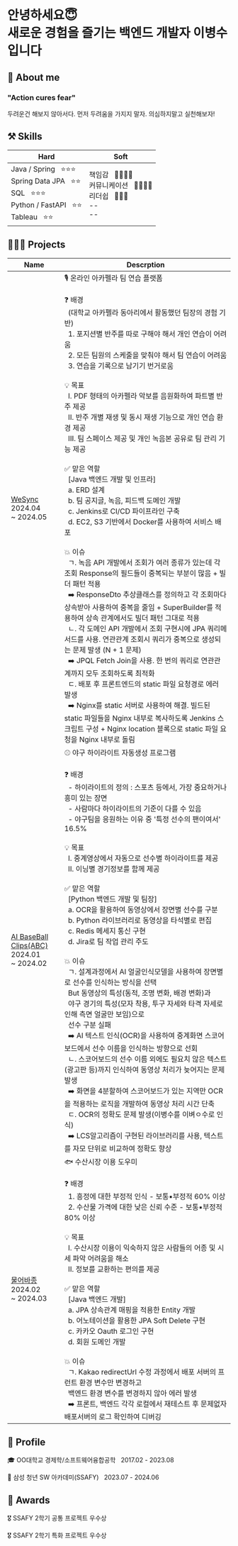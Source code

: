# 안녕하세요😇<br> 새로운 경험을 즐기는 백엔드 개발자 이병수입니다

 <!-- jd보고 회사가 원하는 keyword뽑아서 슬로건 작성 -->

## 💫 About me
### "Action cures fear"
두려운건 해보지 않아서다. 먼저 두려움을 가지지 말자. 의심하지말고 실천해보자! 

## ⚒️ Skills
<!-- 기술 역량에 대한 근거 적기
- 문제풀이, or 프레임워크에 대한 개념 등을 근거로 제시 -->
<!-- 그룹 묶기 -->
|<b>Hard</b>|<b>Soft</b>|
|-------------|-----------------|
| Java / Spring &nbsp; ⭐⭐⭐ &nbsp;&nbsp; <br> Spring Data JPA &nbsp; ⭐⭐ <br> SQL &nbsp; ⭐⭐⭐ <br> Python / FastAPI &nbsp; ⭐⭐ <br> Tableau &nbsp; ⭐⭐  | 책임감 &nbsp; 🌟🌟🌟🌟 <br> 커뮤니케이션 &nbsp; 🌟🌟🌟🌟 <br> 리더쉽 &nbsp; 🌟🌟🌟 <br> -- <br> --|

## 👩🏻‍💻 Projects
<!-- 프로젝트 요약 *****
- 프로젝트 설명
- 기획 의도(하게된 이유),,, 데이터 기반!
- 내 기여
- 도전적인 부분들 (중요)
- 해결 과정 (중요)
=> 이 과정에서의 사고과정 + 방향, 기술 등 선택에 대한 근거를 어필하는게 포인트 -->

<!-- 하기 싫었던 일을 하게된 상황에 대해서도 설명해주면 좋음 -->
|    Name     |    Descrption   |
|-------------|-----------------|
| [WeSync](https://github.com/diarlee/WeSync) <br> 2024.04 <br> ~ 2024.05 | 🎙️ 온라인 아카펠라 팀 연습 플랫폼 <br><br> ❓ 배경 <br> &nbsp; (대학교 아카펠라 동아리에서 활동했던 팀장의 경험 기반) <br> &nbsp; 1. 포지션별 반주를 따로 구해야 해서 개인 연습이 어려움 <br> &nbsp; 2. 모든 팀원의 스케줄을 맞춰야 해서 팀 연습이 어려움 <br> &nbsp; 3. 연습을 기록으로 남기기 번거로움 <br><br> 💡 목표 <br> &nbsp; Ⅰ. PDF 형태의 아카펠라 악보를 음원화하여 파트별 반주 제공 <br> &nbsp; Ⅱ. 반주 개별 재생 및 동시 재생 기능으로 개인 연습 환경 제공 <br> &nbsp; Ⅲ. 팀 스페이스 제공 및 개인 녹음본 공유로 팀 관리 기능 제공 <br><br> ✅ 맡은 역할 <br> &nbsp; [Java 백엔드 개발 및 인프라] <br> &nbsp; a. ERD 설계 <br> &nbsp; b. 팀 공지글, 녹음, 피드백 도메인 개발 <br> &nbsp; c. Jenkins로 CI/CD 파이프라인 구축 <br> &nbsp; d. EC2, S3 기반에서 Docker를 사용하여 서비스 배포 <br><br> 💥 이슈 <br> &nbsp; ㄱ. 녹음 API 개발에서 조회가 여러 종류가 있는데 각 조회 Response의 필드들이 중복되는 부분이 많음 + 빌더 패턴 적용 <br> &nbsp; ➡️ ResponseDto 추상클래스를 정의하고 각 조회마다 상속받아 사용하여 중복을 줄임 + SuperBuilder를 적용하여 상속 관계에서도 빌더 패턴 그대로 적용 <br> &nbsp; ㄴ. 각 도메인 API 개발에서 조회 구현시에 JPA 쿼리메서드를 사용. 연관관계 조회시 쿼리가 중복으로 생성되는 문제 발생 (N + 1 문제) <br> &nbsp; ➡️ JPQL Fetch Join을 사용. 한 번의 쿼리로 연관관계까지 모두 조회하도록 최적화 <br> &nbsp; ㄷ. 배포 후 프론트엔드의 static 파일 요청경로 에러 발생 <br> &nbsp; ➡️ Nginx를 static 서버로 사용하여 해결. 빌드된 static 파일들을 Nginx 내부로 복사하도록 Jenkins 스크립트 구성 + Nginx location 블록으로 static 파일 요청을 Nginx 내부로 돌림
| [AI BaseBall Clips(ABC)](https://github.com/diarlee/ABC) <br> 2024.01 <br> ~ 2024.02 | ⚾ 야구 하이라이트 자동생성 프로그램 <br><br> ❓ 배경 <br> &nbsp; - 하이라이트의 정의 : 스포츠 등에서, 가장 중요하거나 흥미 있는 장면 <br> &nbsp; - 사람마다 하이라이트의 기준이 다를 수 있음 <br> &nbsp; - 야구팀을 응원하는 이유 중 '특정 선수의 팬이여서' 16.5% <br><br> 💡 목표 <br> &nbsp; Ⅰ. 중계영상에서 자동으로 선수별 하이라이트를 제공 <br> &nbsp; Ⅱ. 이닝별 경기정보를 함께 제공 <br><br> ✅ 맡은 역할 <br> &nbsp; [Python 백엔드 개발 및 팀장] <br> &nbsp; a. OCR을 활용하여 동영상에서 장면별 선수를 구분 <br> &nbsp; b. Python 라이브러리로 동영상을 타석별로 편집 <br> &nbsp; c. Redis 메세지 통신 구현 <br> &nbsp; d. Jira로 팀 작업 관리 주도 <br><br> 💥 이슈 <br> &nbsp; ㄱ. 설계과정에서 AI 얼굴인식모델을 사용하여 장면별로 선수를 인식하는 방식을 선택 <br> &nbsp; But 동영상의 특성(동적, 조명 변화, 배경 변화)과 <br> &nbsp; 야구 경기의 특성(모자 착용, 투구 자세와 타격 자세로 인해 측면 얼굴만 보임)으로 <br> &nbsp; 선수 구분 실패 <br> &nbsp; ➡️ AI 텍스트 인식(OCR)을 사용하여 중계화면 스코어보드에서 선수 이름을  인식하는 방향으로 선회 <br> &nbsp; ㄴ. 스코어보드의 선수 이름 외에도 필요치 않은 텍스트(광고판 등)까지 인식하여 동영상 처리가 늦어지는 문제 발생 <br> &nbsp; ➡️ 화면을 4분할하여 스코어보드가 있는 지역만 OCR을 적용하는 로직을 개발하여 동영상 처리 시간 단축 <br> &nbsp; ㄷ. OCR의 정확도 문제 발생(이병수를 이벼ㅇ수로 인식) <br> &nbsp;  ➡️ LCS알고리즘이 구현된 라이브러리를 사용, 텍스트를 자모 단위로 비교하여 정확도 향상|
| [물어바종](https://github.com/diarlee/FishFinder) <br> 2024.02 <br> ~ 2024.03 <br> | 🐟 수산시장 이용 도우미 <br><br> ❓ 배경 <br> &nbsp; 1. 흥정에 대한 부정적 인식 - 보통▪부정적 60% 이상 <br> &nbsp; 2. 수산물 가격에 대한 낮은 신뢰 수준 - 보통▪부정적 80% 이상 <br><br> 💡 목표 <br> &nbsp; Ⅰ. 수산시장 이용이 익숙하지 않은 사람들의 어종 및 시세 파악 어려움을 해소 <br> &nbsp; Ⅱ. 정보를 교환하는 편의를 제공 <br><br> ✅ 맡은 역할 <br> &nbsp; [Java 백엔드 개발] <br> &nbsp; a. JPA 상속관계 매핑을 적용한 Entity 개발 <br> &nbsp; b. 어노테이션을 활용한 JPA Soft Delete 구현 <br> &nbsp; c. 카카오 Oauth 로그인 구현 <br> &nbsp; d. 회원 도메인 개발 <br><br> 💥 이슈 <br> &nbsp; ㄱ. Kakao redirectUrl 수정 과정에서 배포 서버의 프런트 환경 변수만 변경하고 <br> &nbsp; 백엔드 환경 변수를 변경하지 않아 에러 발생 <br> &nbsp; ➡️ 프론트, 백엔드 각각 로컬에서 재테스트 후 문제없자 배포서버의 로그 확인하여 디버깅 


## 🔎 Profile
🎓 OO대학교 경제학/소프트웨어융합공학 &nbsp; 2017.02 - 2023.08

📖 삼성 청년 SW 아카데미(SSAFY) &nbsp; 2023.07 - 2024.06

## 🏅 Awards
🎖️ SSAFY 2학기 공통 프로젝트 우수상

🎖️ SSAFY 2학기 특화 프로젝트 우수상
<!--
**diarlee/diarlee** is a ✨ _special_ ✨ repository because its `README.md` (this file) appears on your GitHub profile.

Here are some ideas to get you started:

- 🔭 I’m currently working on ...
- 🌱 I’m currently learning ...
- 👯 I’m looking to collaborate on ...
- 🤔 I’m looking for help with ...
- 💬 Ask me about ...
- 📫 How to reach me: ...
- 😄 Pronouns: ...
- ⚡ Fun fact: ...
-->
